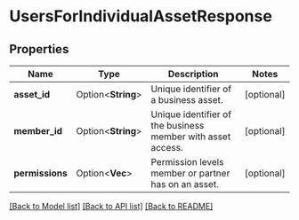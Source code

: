 # UsersForIndividualAssetResponse

## Properties

Name | Type | Description | Notes
------------ | ------------- | ------------- | -------------
**asset_id** | Option<**String**> | Unique identifier of a business asset. | [optional]
**member_id** | Option<**String**> | Unique identifier of the business member with asset access. | [optional]
**permissions** | Option<**Vec<String>**> | Permission levels member or partner has on an asset. | [optional]

[[Back to Model list]](../README.md#documentation-for-models) [[Back to API list]](../README.md#documentation-for-api-endpoints) [[Back to README]](../README.md)


